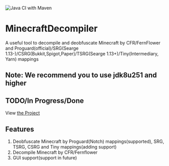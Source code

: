 ![Java CI with Maven](https://github.com/MaxPixelStudios/MinecraftDecompiler/workflows/Java%20CI%20with%20Maven/badge.svg)
# MinecraftDecompiler
A useful tool to decompile and deobfuscate Minecraft by CFR/FernFlower and Proguard(official)/SRG(Searge 1.13-)/CSRG(Bukkit,Spigot,Paper)/TSRG(Searge 1.13+)/Tiny(Intermediary, Yarn) mappings
## Note: We recommend you to use jdk8u251 and higher
## TODO/In Progress/Done
View [the Project](https://github.com/MaxPixelStudios/MinecraftDecompiler/projects/1)
## Features
1. Deobfuscate Minecraft by Proguard(Notch) mappings(supported), SRG, TSRG, CSRG and Tiny mappings(adding support)
2. Decompile Minecraft by CFR/Fernflower
3. GUI support(support in future)
